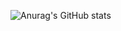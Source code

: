 ![Anurag's GitHub stats](https://github-readme-stats.vercel.app/api?username=kiady66&show_icons=true&theme=radical)
